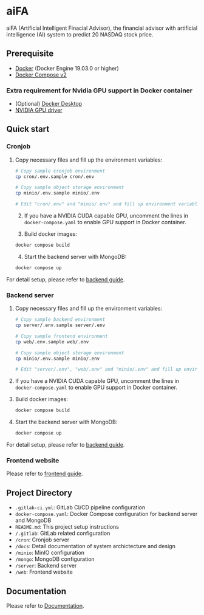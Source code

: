 # aiFA

aiFA (Artificial Intelligent Finacial Advisor), the financial advisor with
artificial intelligence (AI) system to predict 20 NASDAQ stock price.

## Prerequisite

- [Docker](https://docs.docker.com/get-docker/) (Docker Engine 19.03.0 or higher)
- [Docker Compose v2](https://docs.docker.com/compose/install/)

### Extra requirement for Nvidia GPU support in Docker container

- (Optional) [Docker Desktop](https://www.docker.com/products/docker-desktop/)
- [NVIDIA GPU driver](https://www.nvidia.com/download/index.aspx)

## Quick start

### Cronjob

1. Copy necessary files and fill up the environment variables:

   ```bash
   # Copy sample cronjob environment
   cp cron/.env.sample cron/.env

   # Copy sample object storage environment
   cp minio/.env.sample minio/.env

   # Edit "cron/.env" and "minio/.env" and fill up environment variables
   ```

   2. If you have a NVIDIA CUDA capable GPU, uncomment the lines in
   `docker-compose.yaml` to enable GPU support in Docker container.

   3. Build docker images:

   ```bash
   docker compose build
   ```

   4. Start the backend server with MongoDB:

   ```bash
   docker compose up
   ```

For detail setup, please refer to [backend guide](cron/README.md).

### Backend server

1. Copy necessary files and fill up the environment variables:

   ```bash
   # Copy sample backend environment
   cp server/.env.sample server/.env

   # Copy sample frontend environment
   cp web/.env.sample web/.env

   # Copy sample object storage environment
   cp minio/.env.sample minio/.env

   # Edit "server/.env", "web/.env" and "minio/.env" and fill up environment variables
   ```

2. If you have a NVIDIA CUDA capable GPU, uncomment the lines in
   `docker-compose.yaml` to enable GPU support in Docker container.

3. Build docker images:

   ```bash
   docker compose build
   ```

4. Start the backend server with MongoDB:

   ```bash
   docker compose up
   ```

For detail setup, please refer to [backend guide](server/README.md).

### Frontend website

Please refer to [frontend guide](web/README.md).

## Project Directory

- `.gitlab-ci.yml`: GitLab CI/CD pipeline configuration
- `docker-compose.yaml`: Docker Compose configuration for backend server and MongoDB
- `README.md`: This project setup instructions
- `/.gitlab`: GitLab related configuration
- `/cron`: Cronjob server
- `/docs`: Detail documentation of system archictecture and design
- `/minio`: MinIO configuration
- `/mongo`: MongoDB configuration
- `/server`: Backend server
- `/web`: Frontend website

## Documentation

Please refer to [Documentation](docs/README.md).
